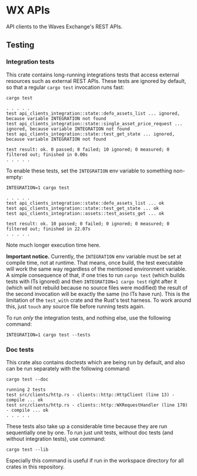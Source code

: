 # WX APIs

API clients to the Waves Exchange's REST APIs.

## Testing

### Integration tests

This crate contains long-running integrations tests that access external resources such as external REST APIs.
These tests are ignored by default, so that a regular `cargo test` invocation runs fast:
```shell
cargo test
```
```text
. . . . .
test api_clients_integration::state::defo_assets_list ... ignored, because variable INTEGRATION not found
test api_clients_integration::state::single_asset_price_request ... ignored, because variable INTEGRATION not found
test api_clients_integration::state::test_get_state ... ignored, because variable INTEGRATION not found

test result: ok. 0 passed; 0 failed; 10 ignored; 0 measured; 0 filtered out; finished in 0.00s
. . . . .
```

To enable these tests, set the `INTEGRATION` env variable to something non-empty:
```shell
INTEGRATION=1 cargo test
```
```text
. . . . .
test api_clients_integration::state::defo_assets_list ... ok
test api_clients_integration::state::test_get_state ... ok
test api_clients_integration::assets::test_assets_get ... ok

test result: ok. 10 passed; 0 failed; 0 ignored; 0 measured; 0 filtered out; finished in 22.07s
. . . . .
```
Note much longer execution time here.

**Important notice.** Currently, the `INTEGRATION` env variable must be set at compile time, not at runtime.
That means, once build, the test executable will work the same way regardless of the mentioned environment variable.
A simple consequence of that, if one tries to run `cargo test` (which builds tests with ITs ignored)
and then `INTEGRATION=1 cargo test` right after it (which will not rebuild because no source files were modified)
the result of the second invocation will be exactly the same (no ITs have run).
This is the limitation of the `test_with` crate and the Rust's test harness.
To work around this, just `touch` any source file before running tests again.

To run *only* the integration tests, and nothing else, use the following command:
```shell
INTEGRATION=1 cargo test --tests
```

### Doc tests

This crate also contains doctests which are being run by default, and also can be run separately with the following command:
```shell
cargo test --doc
```
```text
running 2 tests
test src/clients/http.rs - clients::http::HttpClient (line 13) - compile ... ok
test src/clients/http.rs - clients::http::WXRequestHandler (line 170) - compile ... ok
. . . . .
```

These tests also take up a considerable time because they are run sequentially one by one.
To run just unit tests, without doc tests (and without integration tests), use command:
```shell
cargo test --lib
```
Especially this command is useful if run in the workspace directory for all crates in this repository.
